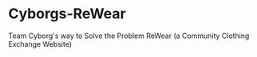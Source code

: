# Cyborgs-ReWear
Team Cyborg's way to Solve the Problem ReWear (a Community Clothing Exchange Website)
